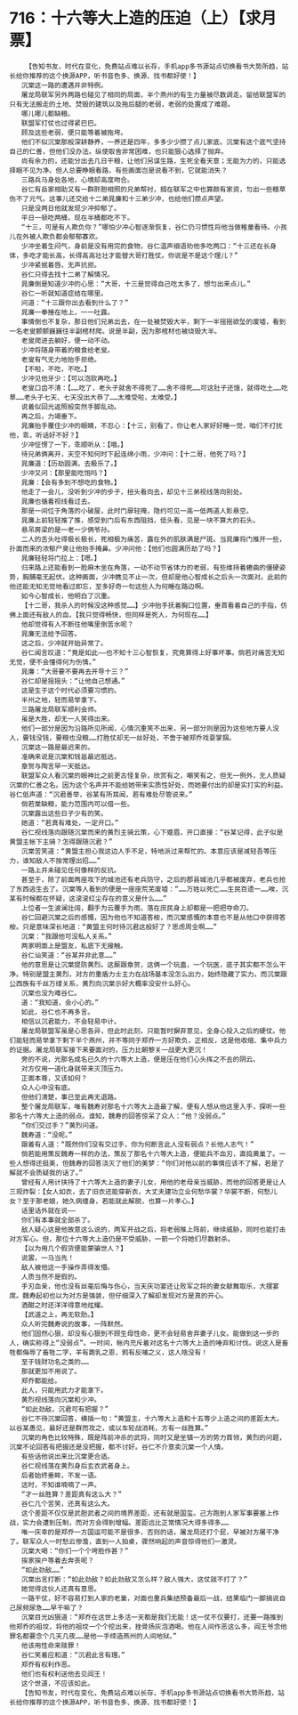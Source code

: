 # 716：十六等大上造的压迫（上）【求月票】
        【告知书友，时代在变化，免费站点难以长存，手机app多书源站点切换看书大势所趋，站长给你推荐的这个换源APP，听书音色多、换源、找书都好使！】
       沉棠这一路的遭遇并非特例。
       屠龙局联军另外两路也碰见了相同的局面，半个燕州的有生力量被尽数调走。留给联盟军的只有无法搬走的土地、焚毁的建筑以及拖后腿的老弱，老弱的处置成了难题。
       哪儿哪儿都缺粮。
       联盟军打仗也过得紧巴巴。
       顾及这些老弱，便只能等着被拖垮。
       他们不似沉棠那般深耕静养，一养还是四年，多多少少攒了点儿家底。沉棠有这个底气坚持自己的仁善，但他们没办法。纵使取舍非常困难，也只能狠心选择了抛弃。
       尚有余力的，还能分出去几日干粮，让他们另谋生路，生死全看天意；无能为力的，只能选择眼不见为净。但人总要睁眼看路，有些画面岂是说看不到，它就能消失？
       三路兵马身处各地，心境却高度吻合。
       谷仁有岳家相助又有一群肝胆相照的兄弟帮衬，搁在联军之中也算颇有家资，匀出一些粮草伤不了元气。这事儿还交给十二弟晁廉和十三弟少冲，也给他们攒点声望。
       只是没两日他就发现少冲抑郁了。
       平日一顿吃两桶，现在半桶都吃不下。
       “十三，可是有人欺负你？”哪怕少冲心智逐渐恢复，谷仁仍习惯性将他当做稚童看待。小孩儿在外被人欺负都会郁郁寡欢。
       少冲坐着生闷气，身前是没有用完的食物，谷仁温声细语劝他多吃两口：“十三还在长身体，多吃才能长高，长得高高壮壮才能替大哥打胜仗。你说是不是这个理儿？”
       少冲紧抿着唇，无声抗拒。
       谷仁只得去找十二弟了解情况。
       晁廉倒是知道少冲的心思：“大哥，十三是觉得自己吃太多了，想匀出来点儿。”
       谷仁一听就知道症结在哪里。
       问道：“十三跟你出去看到什么了？”
       晁廉一拳捶在地上，一一吐露。
       事情倒也不复杂，那日他们兄弟出去，在一处被焚毁大半，剩下一半摇摇欲坠的废墟，看到一名老叟颤颤巍巍往半副棺材爬。说是半副，因为那棺材也被烧毁大半。
       老叟爬进去躺好，便一动不动。
       少冲将随身带着的粮食给老叟。
       老叟有气无力地抬手拒绝。
       【不啦，不吃，不吃。】
       少冲见他牙少：【可以泡软再吃。】
       老叟口齿不清：【……吃了，老头子就舍不得死了……舍不得死……可这肚子还饿，就得吃土……吃草……老头子七天、七天没出大恭了……太难受啦，太难受。】
       说着似回光返照般突然手脚乱动。
       再之后，力竭垂下。
       晁廉抬手覆住少冲的眼睛，不忍心：【十三，别看了，你让老人家好好睡一觉，咱们不打扰他，乖，听话好不好？】
       少冲怔愣了一下，乖顺听从：【哦。】
       待兄弟俩离开，天空不知何时下起连绵小雨，少冲问：【十二哥，他死了吗？】
       晁廉道：【历劫圆满，去极乐了。】
       少冲又问：【那里能吃饱吗？】
       晁廉：【会有多到不想吃的食物。】
       他走了一会儿，没听到少冲的步子，扭头看向去，却见十三弟视线落向别处。
       晁廉也循着视线看过去。
       那是一间位于角落的小破屋，此时门扉轻掩，隐约可见一高一低两道人影悬空。
       晁廉上前轻轻推了推，感受到门后有东西阻挡，低头看，见是一块不算大的石头。
       悬吊房梁的是一老一少俩爷孙。
       二人的舌头吐得极长极长，死相极为痛苦，露在外的肌肤满是尸斑。当晁廉将门推开一些，扑面而来的浓郁尸臭让他抬手掩鼻。少冲问他：【他们也圆满历劫了吗？】
       晁廉轻轻将门拉上：【嗯。】
       归来路上还能看到一脸麻木坐在角落，一动不动节省体力的老弱，有些维持着蜷曲的僵硬姿势，胸脯毫无起伏。这种画面，少冲瞧见不止一次，但却是他心智成长之后头一次面对。此前的他还能无知无觉地看过即忘，至多好奇一句这些人为何睡在路边啊。
       如今心智成长，他明白了沉重。
       【十二哥，我杀人的时候没这种感觉……】少冲抬手抚着胸口位置，垂首看着自己的手指，仿佛上面还有敌人的血，【我只觉得畅快，但同样是死人，为何现在……】
       他却觉得有人不断往他嘴里倒苦水呢？
       晁廉无法给予回答。
       这之后，少冲就开始异常了。
       谷仁闻言叹道：“竟是如此——也不知十三心智恢复，究竟算得上好事坏事。倘若对痛苦无知无觉，便不会懂得何为伤情。”
       晁廉：“大哥要不要再去开导十三？”
       谷仁却是摇摇头：“让他自己想通。”
       这是生于这个时代必须要习惯的。
       半州之地，轻而易举拿下。
       三路屠龙局联军顺利会师。
       虽是大胜，却无一人笑得出来。
       他们一部分是因为沿路所见所闻，心情沉重笑不出来，另一部分则是因为这些地方要人没人，要钱没钱，要粮也没粮……打胜仗却无一丝好处，不啻于被郑乔戏耍掌掴。
       沉棠这一路是最迟来的。
       准确来说是沉棠和钱邕最迟抵达。
       章贺与陶言早一天抵达。
       联盟军众人看沉棠的眼神比之前更古怪复杂，欣赏有之，嘲笑有之，但无一例外，无人质疑沉棠的仁善之名。因为这个名声并不能给她带来实质性好处，而她要付出的却是实打实的利益。谷仁低声道：“沉君善举，谷某有所耳闻，若有难处尽管说来。”
       倘若棠缺粮，能力范围内可以借一些。
       沉棠露出这些日子少有的笑。
       她道：“若真有难处，一定开口。”
       谷仁视线落向跟随沉棠而来的黄烈主骑云策，心下蹙眉，开口直接：“谷某记得，此子似是黄盟主帐下主骑？怎得跟随沉君？”
       沉棠苦笑道：“黄盟主担心我这边人手不足，特地派过来帮忙的。本意应该是减轻吾等压力，谁知敌人不按常理出招……”
       一路上并未碰见任何像样的反抗。
       甚至于，除了前面两座攻下的城池还有老兵防守，之后的郡县城池几乎都被废弃，老兵也抢了东西逃生去了。沉棠等人看到的便是一座座荒芜废墟：“……万姓以死亡……生民百遗一……唉，沉某有时候都在怀疑，这滚滚红尘存在的意义是什么……”
       上位者一生波澜壮阔，翻手为云覆手为雨，落在庶民身上却都是一把把夺命刀。
       谷仁回避沉棠之后的感慨，因为他也不知道答桉，而沉棠感慨的本意也不是从他口中获得答桉。只是意味深长地道：“黄盟主何时待沉君这般好了？思虑周全啊……”
       沉棠：“我跟他可没私人关系。”
       两家明面上是盟友，私底下无接触。
       谷仁讪笑道：“谷某并非此意……”
       他的意思是让沉棠提防黄烈。这厮跟章贺，这俩一个玩蛊，一个玩医，底子其实都不怎么干净。特别是盟主黄烈，对方的重盾力士主力在战场基本没怎么出力，始终隐藏了实力。而沉棠跟公西族有千丝万缕关系，黄烈向沉棠示好大概率没安什么好心。
       沉棠也没为难谷仁。
       道：“我知道，会小心的。”
       如此，谷仁也不再多言。
       相信以沉君能力，不会轻易中计。
       屠龙局联盟军虽是心思各异，但此时此刻，只能暂时摒弃意见，全身心投入之后的硬仗。他们能轻而易举拿下剩下半个燕州，并不等同于郑乔一方好欺负，正相反，这是他收缩、集中兵力的证据。屠龙局联军接下来要面对的，压力比朝黎关一战更大更沉！
       旁的不说，光那名成名已久的十六等大上造，便是压在他们心头挥之不去的阴云。
       对方仅用一道化身就带来灭顶压力。
       正面本尊，又该如何？
       众人心中没有底。
       但他们清楚，事已至此再无退路。
       整个屠龙局联军，唯有魏寿对那名十六等大上造最了解，便有人想从他这里入手，探听一些那名十六等大上造的弱点。谁知，魏寿的回答惊呆了众人：“他？没弱点。”
       “你们交过手？”黄烈问道。
       魏寿道：“没呢。”
       跟着有人道：“既然你们没有交过手，你为何断言此人没有弱点？长他人志气！”
       倘若能用策反魏寿一样的办法，策反了那名十六等大上造，便能兵不血刃，直捣黄巢了。一些人想得还挺美，但魏寿的回答浇灭了他们的美梦：“你们对他以前的事情应该不了解，若是了解就不会质疑我的话了。”
       曾经有人用计挟持了十六等大上造的妻子儿女，用他的老母亲当威胁，而他的回答更是让人三观炸裂：【女人如衣，去了旧衣还能穿新衣，大丈夫建功立业何愁华裳？华裳不断，何愁儿女？至于那老娘，她久病缠身，若能就此解脱，也算一片孝心。】
       话里话外就在说——
       你们有本事就全部杀了。
       敌人疑心这是他故意这么说的，两军开战之后，将老弱推上阵前，继续威胁，同时也能打击对方军心。但，那位十六等大上造仍是不受威胁，一箭一个将她们尽数射杀。
       【以为用几个假货便能蒙骗世人？】
       说罢，一马当先！
       敌人被他这一手操作弄得发懵。
       人质当然不是假的。
       手刃血亲，他也没有丝毫后悔与伤心，当天庆功宴还让败军之将的妻女献舞取乐，大摆宴席。魏寿起初也以为对方是强装，但仔细深入了解却发现对方是真的开心。
       酒酣之时还洋洋得意地炫耀。
       【武道之上，再无软肋。】
       众人听完魏寿说的故事，一阵默然。
       他们固然心狠，却没有心狠到不顾生母性命，更不会轻易舍弃妻子儿女。能做到这一步的人，确实称得上“没弱点”。一时间，帐内充斥着对这名十六等大上造的唾弃和讨伐。说这人是畜牲都侮辱了畜牲二字，羊有跪乳之恩，鸦有反哺之义，这人啥没有！
       至于钱财功名之类的……
       那就更加不用说了。
       郑乔都能给。
       此人，只能用武力才能拿下。
       黄烈视线落向沉棠和少冲。
       “如此劲敌，沉君可有把握？”
       谷仁不待沉棠回答，横插一句：“黄盟主，十六等大上造和十五等少上造之间的差距太大。以谷某愚见，最好还是群而攻之，或以车轮战消耗，方有一丝胜算。”
       沉棠的角色比较特殊，既是阵前冲杀的武将，同时又是坐镇一方的势力首领，黄烈的问题，沉棠不论回答有把握还是没把握，都不讨好。谷仁不介意卖沉棠一个人情。
       有些话他说出来比沉棠更合适。
       谷仁视线落在黄烈身后玄衣武者身上。
       后者始终垂眸，不发一语。
       这时，不知谁喃喃了一声。
       “才一丝胜算？差距真有这么大？”
       谷仁几个苦笑，还真有这么大。
       这个差距不仅仅是武胆武者之间的境界差距，还有就是国玺。己方跑到人家军事要塞上作战，实力会遭到压制，而对方会得到增幅。差距远比正常情况大得多得多……
       唯一庆幸的是郑乔一方国运可能不是很多，否则的话，屠龙局还打个屁，早被对方屠干净了。联军众人一时愁云惨澹，直到一人拍桌，骤然响起的声音惊得他们一激灵。
       沉棠大喝：“你们一个个垮脸作甚？”
       挨家挨户等着去奔丧呢？
       “如此劲敌……”
       沉棠出言打断：“如此劲敌？如此劲敌又怎么样？敌人强大，这仗就不打了？”
       她觉得这伙人还真有意思。
       一路干仗，好不容易打到人家的老巢，对面也重兵集结预备最后一战，结果临门一脚搞说自己尿频尿急……早干嘛了？
       沉棠目光凶狠道：“郑乔在这世上多活一天都是我们无能！这一仗不仅要打，还要一路推到他郑乔的祖坟，将他的祖坟一个个挖出来，挫骨扬灰泡酒喝。他在人间作恶这么多，阎王爷念他罪名都要念个几天几夜……是他一手缔造燕州的人间地狱。”
       他该用性命来赎罪！
       谷仁笑着应和道：“沉君此言有理。”
       郑乔有权利作恶。
       他们也有权利送他去见阎王！
       这个世道，不应该如此。
       【告知书友，时代在变化，免费站点难以长存，手机app多书源站点切换看书大势所趋，站长给你推荐的这个换源APP，听书音色多、换源、找书都好使！】